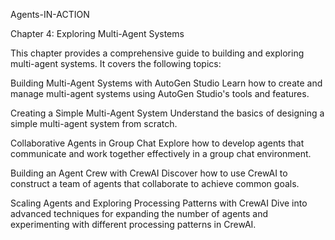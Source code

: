 Agents-IN-ACTION

Chapter 4: Exploring Multi-Agent Systems

This chapter provides a comprehensive guide to building and exploring multi-agent systems. It covers the following topics:





Building Multi-Agent Systems with AutoGen Studio
Learn how to create and manage multi-agent systems using AutoGen Studio's tools and features.



Creating a Simple Multi-Agent System
Understand the basics of designing a simple multi-agent system from scratch.



Collaborative Agents in Group Chat
Explore how to develop agents that communicate and work together effectively in a group chat environment.



Building an Agent Crew with CrewAI
Discover how to use CrewAI to construct a team of agents that collaborate to achieve common goals.



Scaling Agents and Exploring Processing Patterns with CrewAI
Dive into advanced techniques for expanding the number of agents and experimenting with different processing patterns in CrewAI.
